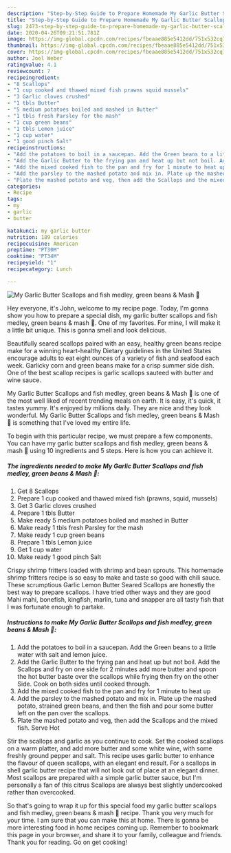 ```yaml
---
description: "Step-by-Step Guide to Prepare Homemade My Garlic Butter Scallops and fish medley, green beans &amp;amp; Mash 💚"
title: "Step-by-Step Guide to Prepare Homemade My Garlic Butter Scallops and fish medley, green beans &amp;amp; Mash 💚"
slug: 2473-step-by-step-guide-to-prepare-homemade-my-garlic-butter-scallops-and-fish-medley-green-beans-and-amp-mash
date: 2020-04-26T09:21:51.781Z
image: https://img-global.cpcdn.com/recipes/fbeaae885e5412dd/751x532cq70/my-garlic-butter-scallops-and-fish-medley-green-beans-mash-💚-recipe-main-photo.jpg
thumbnail: https://img-global.cpcdn.com/recipes/fbeaae885e5412dd/751x532cq70/my-garlic-butter-scallops-and-fish-medley-green-beans-mash-💚-recipe-main-photo.jpg
cover: https://img-global.cpcdn.com/recipes/fbeaae885e5412dd/751x532cq70/my-garlic-butter-scallops-and-fish-medley-green-beans-mash-💚-recipe-main-photo.jpg
author: Joel Weber
ratingvalue: 4.1
reviewcount: 7
recipeingredient:
- "8 Scallops"
- "1 cup cooked and thawed mixed fish prawns squid mussels"
- "3 Garlic cloves crushed"
- "1 tbls Butter"
- "5 medium potatoes boiled and mashed in Butter"
- "1 tbls fresh Parsley for the mash"
- "1 cup green beans"
- "1 tbls Lemon juice"
- "1 cup water"
- "1 good pinch Salt"
recipeinstructions:
- "Add the potatoes to boil in a saucepan. Add the Green beans to a little water with salt and lemon juice."
- "Add the Garlic Butter to the frying pan and heat up but not boil. Add the Scallops and fry on one side for 2 minutes add more butter and spoon the hot butter baste over the scallops while frying then fry on the other Side. Cook on both sides until cooked through."
- "Add the mixed cooked fish to the pan and fry for 1 minute to heat up"
- "Add the parsley to the mashed potato and mix in. Plate up the mashed potato, strained green beans, and then the fish and pour some butter left on the pan over the scallops."
- "Plate the mashed potato and veg, then add the Scallops and the mixed fish. Serve Hot"
categories:
- Recipe
tags:
- my
- garlic
- butter

katakunci: my garlic butter 
nutrition: 189 calories
recipecuisine: American
preptime: "PT30M"
cooktime: "PT34M"
recipeyield: "1"
recipecategory: Lunch

---
```



![My Garlic Butter Scallops and fish medley, green beans &amp; Mash 💚](https://img-global.cpcdn.com/recipes/fbeaae885e5412dd/751x532cq70/my-garlic-butter-scallops-and-fish-medley-green-beans-mash-💚-recipe-main-photo.jpg)

Hey everyone, it's John, welcome to my recipe page. Today, I'm gonna show you how to prepare a special dish, my garlic butter scallops and fish medley, green beans &amp; mash 💚. One of my favorites. For mine, I will make it a little bit unique. This is gonna smell and look delicious.

Beautifully seared scallops paired with an easy, healthy green beans recipe make for a winning heart-healthy Dietary guidelines in the United States encourage adults to eat eight ounces of a variety of fish and seafood each week. Garlicky corn and green beans make for a crisp summer side dish. One of the best scallop recipes is garlic scallops sauteed with butter and wine sauce.

My Garlic Butter Scallops and fish medley, green beans &amp; Mash 💚 is one of the most well liked of recent trending meals on earth. It is easy, it's quick, it tastes yummy. It's enjoyed by millions daily. They are nice and they look wonderful. My Garlic Butter Scallops and fish medley, green beans &amp; Mash 💚 is something that I've loved my entire life.


To begin with this particular recipe, we must prepare a few components. You can have my garlic butter scallops and fish medley, green beans &amp; mash 💚 using 10 ingredients and 5 steps. Here is how you can achieve it.

<!--inarticleads1-->

##### The ingredients needed to make My Garlic Butter Scallops and fish medley, green beans &amp; Mash 💚:

1. Get 8 Scallops
1. Prepare 1 cup cooked and thawed mixed fish (prawns, squid, mussels)
1. Get 3 Garlic cloves crushed
1. Prepare 1 tbls Butter
1. Make ready 5 medium potatoes boiled and mashed in Butter
1. Make ready 1 tbls fresh Parsley for the mash
1. Make ready 1 cup green beans
1. Prepare 1 tbls Lemon juice
1. Get 1 cup water
1. Make ready 1 good pinch Salt


Crispy shrimp fritters loaded with shrimp and bean sprouts. This homemade shrimp fritters recipe is so easy to make and taste so good with chili sauce. These scrumptious Garlic Lemon Butter Seared Scallops are honestly the best way to prepare scallops. I have tried other ways and they are good Mahi mahi, bonefish, kingfish, marlin, tuna and snapper are all tasty fish that I was fortunate enough to partake. 

<!--inarticleads2-->

##### Instructions to make My Garlic Butter Scallops and fish medley, green beans &amp; Mash 💚:

1. Add the potatoes to boil in a saucepan. Add the Green beans to a little water with salt and lemon juice.
1. Add the Garlic Butter to the frying pan and heat up but not boil. Add the Scallops and fry on one side for 2 minutes add more butter and spoon the hot butter baste over the scallops while frying then fry on the other Side. Cook on both sides until cooked through.
1. Add the mixed cooked fish to the pan and fry for 1 minute to heat up
1. Add the parsley to the mashed potato and mix in. Plate up the mashed potato, strained green beans, and then the fish and pour some butter left on the pan over the scallops.
1. Plate the mashed potato and veg, then add the Scallops and the mixed fish. Serve Hot


Stir the scallops and garlic as you continue to cook. Set the cooked scallops on a warm platter, and add more butter and some white wine, with some freshly ground pepper and salt. This recipe uses garlic butter to enhance the flavour of queen scallops, with an elegant end result. For a scallops in shell garlic butter recipe that will not look out of place at an elegant dinner. Most scallops are prepared with a simple garlic butter sauce, but I&#39;m personally a fan of this citrus Scallops are always best slightly undercooked rather than overcooked. 

So that's going to wrap it up for this special food my garlic butter scallops and fish medley, green beans &amp; mash 💚 recipe. Thank you very much for your time. I am sure that you can make this at home. There is gonna be more interesting food in home recipes coming up. Remember to bookmark this page in your browser, and share it to your family, colleague and friends. Thank you for reading. Go on get cooking!
